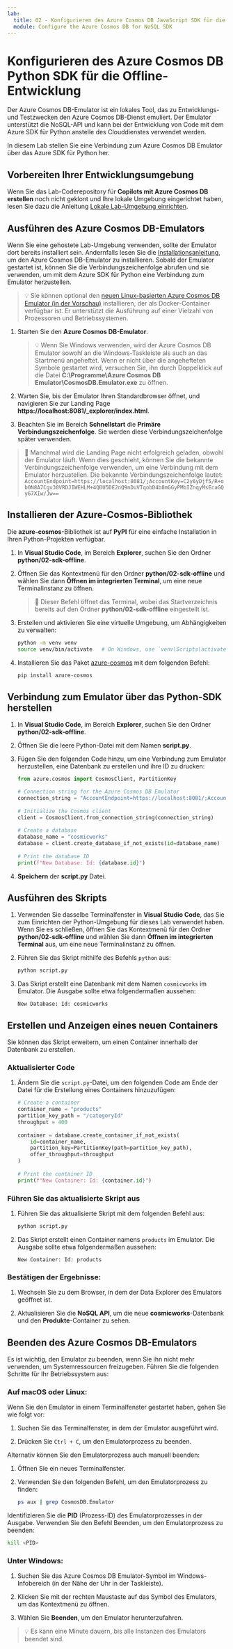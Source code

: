 ```yaml
---
lab:
  title: 02 - Konfigurieren des Azure Cosmos DB JavaScript SDK für die Offline-Entwicklung
  module: Configure the Azure Cosmos DB for NoSQL SDK
---
```


# Konfigurieren des Azure Cosmos DB Python SDK für die Offline-Entwicklung

Der Azure Cosmos DB-Emulator ist ein lokales Tool, das zu Entwicklungs- und Testzwecken den Azure Cosmos DB-Dienst emuliert. Der Emulator unterstützt die NoSQL-API und kann bei der Entwicklung von Code mit dem Azure SDK für Python anstelle des Clouddienstes verwendet werden.

In diesem Lab stellen Sie eine Verbindung zum Azure Cosmos DB Emulator über das Azure SDK für Python her.

## Vorbereiten Ihrer Entwicklungsumgebung

Wenn Sie das Lab-Coderepository für **Copilots mit Azure Cosmos DB erstellen** noch nicht geklont und Ihre lokale Umgebung eingerichtet haben, lesen Sie dazu die Anleitung [Lokale Lab-Umgebung einrichten](00-setup-lab-environment.md).

## Ausführen des Azure Cosmos DB-Emulators

Wenn Sie eine gehostete Lab-Umgebung verwenden, sollte der Emulator dort bereits installiert sein. Andernfalls lesen Sie die [Installationsanleitung](https://docs.microsoft.com/azure/cosmos-db/local-emulator), um den Azure Cosmos DB-Emulator zu installieren. Sobald der Emulator gestartet ist, können Sie die Verbindungszeichenfolge abrufen und sie verwenden, um mit dem Azure SDK für Python eine Verbindung zum Emulator herzustellen.

> &#128161; Sie können optional den [neuen Linux-basierten Azure Cosmos DB Emulator (in der Vorschau)](https://learn.microsoft.com/azure/cosmos-db/emulator-linux) installieren, der als Docker-Container verfügbar ist. Er unterstützt die Ausführung auf einer Vielzahl von Prozessoren und Betriebssystemen.

1. Starten Sie den **Azure Cosmos DB-Emulator**.

    > 💡 Wenn Sie Windows verwenden, wird der Azure Cosmos DB Emulator sowohl an die Windows-Taskleiste als auch an das Startmenü angeheftet. Wenn er nicht über die angehefteten Symbole gestartet wird, versuchen Sie, ihn durch Doppelklick auf die Datei **C:\Programme\Azure Cosmos DB Emulator\CosmosDB.Emulator.exe** zu öffnen.

1. Warten Sie, bis der Emulator Ihren Standardbrowser öffnet, und navigieren Sie zur Landing Page **https://localhost:8081/_explorer/index.html**.

1. Beachten Sie im Bereich **Schnellstart** die **Primäre Verbindungszeichenfolge**. Sie werden diese Verbindungszeichenfolge später verwenden.

> &#128221; Manchmal wird die Landing Page nicht erfolgreich geladen, obwohl der Emulator läuft. Wenn dies geschieht, können Sie die bekannte Verbindungszeichenfolge verwenden, um eine Verbindung mit dem Emulator herzustellen. Die bekannte Verbindungszeichenfolge lautet: `AccountEndpoint=https://localhost:8081/;AccountKey=C2y6yDjf5/R+ob0N8A7Cgv30VRDJIWEHLM+4QDU5DE2nQ9nDuVTqobD4b8mGGyPMbIZnqyMsEcaGQy67XIw/Jw==`

## Installieren der Azure-Cosmos-Bibliothek

Die **azure-cosmos**-Bibliothek ist auf **PyPI** für eine einfache Installation in Ihren Python-Projekten verfügbar.

1. In **Visual Studio Code**, im Bereich **Explorer**, suchen Sie den Ordner **python/02-sdk-offline**.

1. Öffnen Sie das Kontextmenü für den Ordner **python/02-sdk-offline** und wählen Sie dann **Öffnen im integrierten Terminal**, um eine neue Terminalinstanz zu öffnen.

    > &#128221; Dieser Befehl öffnet das Terminal, wobei das Startverzeichnis bereits auf den Ordner **python/02-sdk-offline** eingestellt ist.

1. Erstellen und aktivieren Sie eine virtuelle Umgebung, um Abhängigkeiten zu verwalten:

   ```bash
   python -m venv venv
   source venv/bin/activate   # On Windows, use `venv\Scripts\activate`
   ```

1. Installieren Sie das Paket [azure-cosmos][pypi.org/project/azure-cosmos] mit dem folgenden Befehl:

   ```bash
   pip install azure-cosmos
   ```

## Verbindung zum Emulator über das Python-SDK herstellen

1. In **Visual Studio Code**, im Bereich **Explorer**, suchen Sie den Ordner **python/02-sdk-offline**.

1. Öffnen Sie die leere Python-Datei mit dem Namen **script.py**.

1. Fügen Sie den folgenden Code hinzu, um eine Verbindung zum Emulator herzustellen, eine Datenbank zu erstellen und ihre ID zu drucken:

   ```python
   from azure.cosmos import CosmosClient, PartitionKey
   
   # Connection string for the Azure Cosmos DB Emulator
   connection_string = "AccountEndpoint=https://localhost:8081/;AccountKey=C2y6yDjf5/R+ob0N8A7Cgv30VRDJIWEHLM+4QDU5DE2nQ9nDuVTqobD4b8mGGyPMbIZnqyMsEcaGQy67XIw/Jw=="
    
   # Initialize the Cosmos client
   client = CosmosClient.from_connection_string(connection_string)
    
   # Create a database
   database_name = "cosmicworks"
   database = client.create_database_if_not_exists(id=database_name)
    
   # Print the database ID
   print(f"New Database: Id: {database.id}")
   ```

1. **Speichern** der **script.py** Datei.

## Ausführen des Skripts

1. Verwenden Sie dasselbe Terminalfenster in **Visual Studio Code**, das Sie zum Einrichten der Python-Umgebung für dieses Lab verwendet haben. Wenn Sie es schließen, öffnen Sie das Kontextmenü für den Ordner **python/02-sdk-offline** und wählen Sie dann **Öffnen im integrierten Terminal** aus, um eine neue Terminalinstanz zu öffnen.

1. Führen Sie das Skript mithilfe des Befehls `python` aus:

   ```bash
   python script.py
   ```

1. Das Skript erstellt eine Datenbank mit dem Namen `cosmicworks` im Emulator. Die Ausgabe sollte etwa folgendermaßen aussehen:

   ```text
   New Database: Id: cosmicworks
   ```

## Erstellen und Anzeigen eines neuen Containers

Sie können das Skript erweitern, um einen Container innerhalb der Datenbank zu erstellen.

### Aktualisierter Code

1. Ändern Sie die `script.py`-Datei, um den folgenden Code am Ende der Datei für die Erstellung eines Containers hinzuzufügen:

   ```python
   # Create a container
   container_name = "products"
   partition_key_path = "/categoryId"
   throughput = 400
    
   container = database.create_container_if_not_exists(
       id=container_name,
       partition_key=PartitionKey(path=partition_key_path),
       offer_throughput=throughput
   )
    
   # Print the container ID
   print(f"New Container: Id: {container.id}")
   ```

### Führen Sie das aktualisierte Skript aus

1. Führen Sie das aktualisierte Skript mit dem folgenden Befehl aus:

   ```bash
   python script.py
   ```

1. Das Skript erstellt einen Container namens `products` im Emulator. Die Ausgabe sollte etwa folgendermaßen aussehen:

   ```text
   New Container: Id: products
   ```

### Bestätigen der Ergebnisse:

1. Wechseln Sie zu dem Browser, in dem der Data Explorer des Emulators geöffnet ist.

1. Aktualisieren Sie die **NoSQL API**, um die neue **cosmicworks**-Datenbank und den **Produkte**-Container zu sehen.

## Beenden des Azure Cosmos DB-Emulators

Es ist wichtig, den Emulator zu beenden, wenn Sie ihn nicht mehr verwenden, um Systemressourcen freizugeben. Führen Sie die folgenden Schritte für Ihr Betriebssystem aus:

### Auf macOS oder Linux:

Wenn Sie den Emulator in einem Terminalfenster gestartet haben, gehen Sie wie folgt vor:

1. Suchen Sie das Terminalfenster, in dem der Emulator ausgeführt wird.

1. Drücken Sie `Ctrl + C`, um den Emulatorprozess zu beenden.

Alternativ können Sie den Emulatorprozess auch manuell beenden:

1. Öffnen Sie ein neues Terminalfenster.

1. Verwenden Sie den folgenden Befehl, um den Emulatorprozess zu finden:

   ```bash
   ps aux | grep CosmosDB.Emulator
   ```

Identifizieren Sie die **PID** (Prozess-ID) des Emulatorprozesses in der Ausgabe. Verwenden Sie den Befehl Beenden, um den Emulatorprozess zu beenden:

```bash
kill <PID>
```

### Unter Windows:

1. Suchen Sie das Azure Cosmos DB Emulator-Symbol im Windows-Infobereich (in der Nähe der Uhr in der Taskleiste).

1. Klicken Sie mit der rechten Maustaste auf das Symbol des Emulators, um das Kontextmenü zu öffnen.

1. Wählen Sie **Beenden**, um den Emulator herunterzufahren.

> 💡 Es kann eine Minute dauern, bis alle Instanzen des Emulators beendet sind.

[code.visualstudio.com/docs/getstarted]: https://code.visualstudio.com/docs/getstarted/tips-and-tricks
[pypi.org/project/azure-cosmos]: https://pypi.org/project/azure-cosmos
